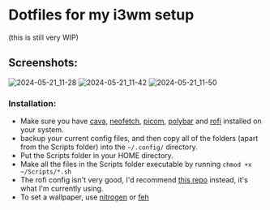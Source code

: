 # Dotfiles for my i3wm setup
(this is still very WIP)

## Screenshots:
![2024-05-21_11-28](https://github.com/SiddharthMaheshB/dotfiles/assets/125998948/25935656-5706-434d-bbb5-17de5b58f7f0)
![2024-05-21_11-42](https://github.com/SiddharthMaheshB/dotfiles/assets/125998948/bf69512b-4464-4499-be9a-d6bfa0623664)
![2024-05-21_11-50](https://github.com/SiddharthMaheshB/dotfiles/assets/125998948/4fde046f-dd5d-44ba-bf3b-a4220ef48e41)


### Installation:
- Make sure you have [cava](https://github.com/karlstav/cava), [neofetch](https://github.com/dylanaraps/neofetch), [picom](https://github.com/yshui/picom), [polybar](https://github.com/polybar/polybar) and [rofi](https://github.com/davatorium/rofi) installed on your system.
- backup your current config files, and then copy all of the folders (apart from the Scripts folder) into the `~/.config/` directory.
- Put the Scripts folder in your HOME directory.
- Make all the files in the Scripts folder executable by running `chmod +x ~/Scripts/*.sh`
- The rofi config isn't very good, I'd recommend [this repo](https://github.com/adi1090x/rofi) instead, it's what I'm currently using.
- To set a wallpaper, use [nitrogen](https://github.com/l3ib/nitrogen) or [feh](https://github.com/derf/feh)
